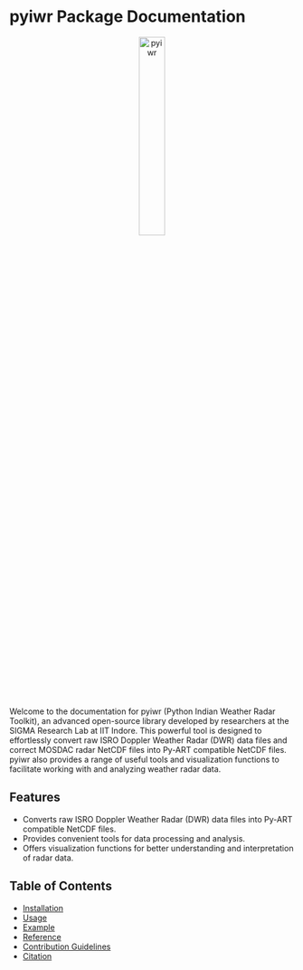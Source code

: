 # pyiwr Package Documentation
<p align="center">
  <img src="https://github.com/nitigsingh/pyiwr/blob/main/pyiwr.png" alt="pyiwr" width="30%">
</p>

Welcome to the documentation for pyiwr (Python Indian Weather Radar Toolkit), an advanced open-source library developed by researchers at the SIGMA Research Lab at IIT Indore. This powerful tool is designed to effortlessly convert raw ISRO Doppler Weather Radar (DWR) data files and correct MOSDAC radar NetCDF files into Py-ART compatible NetCDF files. pyiwr also provides a range of useful tools and visualization functions to facilitate working with and analyzing weather radar data.

## Features

- Converts raw ISRO Doppler Weather Radar (DWR) data files into Py-ART compatible NetCDF files.
- Provides convenient tools for data processing and analysis.
- Offers visualization functions for better understanding and interpretation of radar data.

## Table of Contents
- [Installation](installation.md)
- [Usage](usage.md)
- [Example](emample.md)
- [Reference](Reference.md)
- [Contribution Guidelines](contribution.md)
- [Citation](citation.md)


